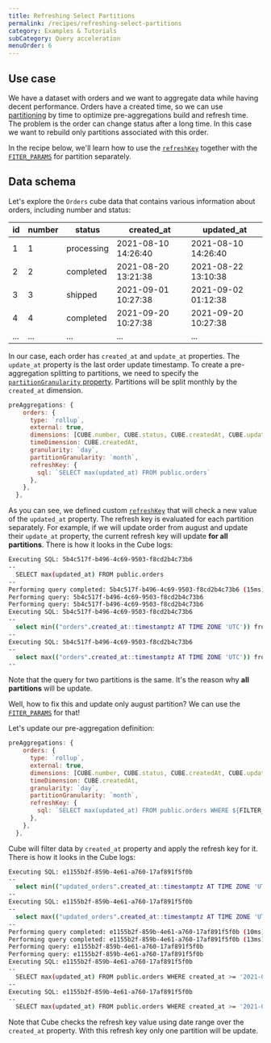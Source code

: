```yaml
---
title: Refreshing Select Partitions
permalink: /recipes/refreshing-select-partitions
category: Examples & Tutorials
subCategory: Query acceleration
menuOrder: 6
---
```


## Use case

We have a dataset with orders and we want to aggregate data while having
decent performance. Orders have a created time, so we can use
[partitioning](https://cube.dev/docs/caching/using-pre-aggregations#partitioning)
by time to optimize pre-aggregations build and refresh time. The problem is the
order can change status after a long time. In this case we want to rebuild only
partitions associated with this order.

In the recipe below, we'll learn how to use the
[`refreshKey`](https://cube.dev/docs/schema/reference/pre-aggregations#parameters-refresh-key-sql)
together with the
[`FITER_PARAMS`](https://cube.dev/docs/schema/reference/cube#filter-params) for
partition separately.

## Data schema

Let's explore the `Orders` cube data that contains various information about
orders, including number and status:

| id  | number | status     | created_at          | updated_at          |
| --- | ------ | ---------- | ------------------- | ------------------- |
| 1   | 1      | processing | 2021-08-10 14:26:40 | 2021-08-10 14:26:40 |
| 2   | 2      | completed  | 2021-08-20 13:21:38 | 2021-08-22 13:10:38 |
| 3   | 3      | shipped    | 2021-09-01 10:27:38 | 2021-09-02 01:12:38 |
| 4   | 4      | completed  | 2021-09-20 10:27:38 | 2021-09-20 10:27:38 |
| ... | ...    | ...        | ...                 | ...                 |

In our case, each order has `created_at` and `update_at` properties. The
`update_at` property is the last order update timestamp. To create a
pre-aggregation splitting to partitions, we need to specify the
[`partitionGranularity` property](https://cube.dev/docs/schema/reference/pre-aggregations#partition-granularity).
Partitions will be split monthly by the `created_at` dimension.

```javascript
preAggregations: {
    orders: {
      type: `rollup`,
      external: true,
      dimensions: [CUBE.number, CUBE.status, CUBE.createdAt, CUBE.updatedAt],
      timeDimension: CUBE.createdAt,
      granularity: `day`,
      partitionGranularity: `month`,
      refreshKey: {
        sql: `SELECT max(updated_at) FROM public.orders`
      },
    },
  },
```

As you can see, we defined custom
[`refreshKey`](https://cube.dev/docs/schema/reference/pre-aggregations#parameters-refresh-key-sql)
that will check a new value of the `updated_at` property. The refresh key is
evaluated for each partition separately. For example, if we will update order
from august and update their `update_at` property, the current refresh key will
update **for all partitions**. There is how it looks in the Cube logs:

```bash
Executing SQL: 5b4c517f-b496-4c69-9503-f8cd2b4c73b6
--
  SELECT max(updated_at) FROM public.orders
--
Performing query completed: 5b4c517f-b496-4c69-9503-f8cd2b4c73b6 (15ms)
Performing query: 5b4c517f-b496-4c69-9503-f8cd2b4c73b6
Performing query: 5b4c517f-b496-4c69-9503-f8cd2b4c73b6
Executing SQL: 5b4c517f-b496-4c69-9503-f8cd2b4c73b6
--
  select min(("orders".created_at::timestamptz AT TIME ZONE 'UTC')) from public.orders AS "orders"
--
Executing SQL: 5b4c517f-b496-4c69-9503-f8cd2b4c73b6
--
  select max(("orders".created_at::timestamptz AT TIME ZONE 'UTC')) from public.orders AS "orders"
--
```

Note that the query for two partitions is the same. It's the reason why **all
partitions** will be update.

Well, how to fix this and update only august partition? We can use the
[`FITER_PARAMS`](https://cube.dev/docs/schema/reference/cube#filter-params) for
that!

Let's update our pre-aggregation definition:

```javascript
preAggregations: {
    orders: {
      type: `rollup`,
      external: true,
      dimensions: [CUBE.number, CUBE.status, CUBE.createdAt, CUBE.updatedAt],
      timeDimension: CUBE.createdAt,
      granularity: `day`,
      partitionGranularity: `month`,
      refreshKey: {
        sql: `SELECT max(updated_at) FROM public.orders WHERE ${FILTER_PARAMS.Orders.createdAt.filter('created_at')}`
      },
    },
  },
```

Cube will filter data by `created_at` property and apply the refresh key for it.
There is how it looks in the Cube logs:

```bash
Executing SQL: e1155b2f-859b-4e61-a760-17af891f5f0b
--
  select min(("updated_orders".created_at::timestamptz AT TIME ZONE 'UTC')) from public.orders AS "updated_orders"
--
Executing SQL: e1155b2f-859b-4e61-a760-17af891f5f0b
--
  select max(("updated_orders".created_at::timestamptz AT TIME ZONE 'UTC')) from public.orders AS "updated_orders"
--
Performing query completed: e1155b2f-859b-4e61-a760-17af891f5f0b (10ms)
Performing query completed: e1155b2f-859b-4e61-a760-17af891f5f0b (13ms)
Performing query: e1155b2f-859b-4e61-a760-17af891f5f0b
Performing query: e1155b2f-859b-4e61-a760-17af891f5f0b
Executing SQL: e1155b2f-859b-4e61-a760-17af891f5f0b
--
  SELECT max(updated_at) FROM public.orders WHERE created_at >= '2021-08-01T00:00:00.000Z'::timestamptz AND created_at <= '2021-08-31T23:59:59.999Z'::timestamptz
--
Executing SQL: e1155b2f-859b-4e61-a760-17af891f5f0b
--
  SELECT max(updated_at) FROM public.orders WHERE created_at >= '2021-09-01T00:00:00.000Z'::timestamptz AND created_at <= '2021-09-30T23:59:59.999Z'::timestamptz
```

Note that Cube checks the refresh key value using date range over the `created_at` property. With this refresh key only one partition will be update.
